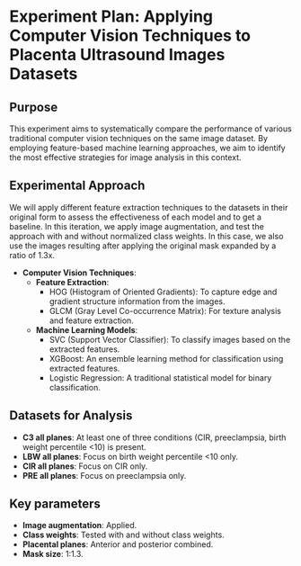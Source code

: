 # **Experiment Plan: Applying Computer Vision Techniques to Placenta Ultrasound Images Datasets**

## **Purpose**
This experiment aims to systematically compare the performance of various traditional computer vision techniques on the same image dataset. By employing feature-based machine learning approaches, we aim to identify the most effective strategies for image analysis in this context.

## **Experimental Approach**
We will apply different feature extraction techniques to the datasets in their original form to assess the effectiveness of each model and to get a baseline. In this iteration, we apply image augmentation, and test the approach with and without normalized class weights. In this case, we also use the images resulting after applying the original mask expanded by a ratio of 1.3x.

- **Computer Vision Techniques**:
  - **Feature Extraction**:
    - HOG (Histogram of Oriented Gradients): To capture edge and gradient structure information from the images.
    - GLCM (Gray Level Co-occurrence Matrix): For texture analysis and feature extraction.
  - **Machine Learning Models**:
    - SVC (Support Vector Classifier): To classify images based on the extracted features.
    - XGBoost: An ensemble learning method for classification using extracted features.
    - Logistic Regression: A traditional statistical model for binary classification.

## **Datasets for Analysis**
- **C3 all planes**: At least one of three conditions (CIR, preeclampsia, birth weight percentile <10) is present.
- **LBW all planes**: Focus on birth weight percentile <10 only.
- **CIR all planes**: Focus on CIR only.
- **PRE all planes**: Focus on preeclampsia only.

## **Key parameters**
- **Image augmentation**: Applied.
- **Class weights**: Tested with and without class weights.
- **Placental planes**: Anterior and posterior combined.
- **Mask size**: 1:1.3.
